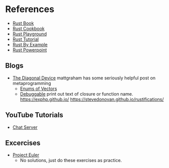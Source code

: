 # References

- [Rust Book](https://doc.rust-lang.org/book/title-page.html)
- [Rust Cookbook](https://rust-lang-nursery.github.io/rust-cookbook/)
- [Rust Playground](https://play.rust-lang.org)
- [Rust Tutorial](https://www.tutorialspoint.com/rust/index.htm)
- [Rust By Example](https://doc.rust-lang.org/rust-by-example)
- [Rust Powerpoint](https://nikolaivazquez.com/rust-workshop/#1)

## Blogs
- [The Diagonal Device](https://exphp.github.io/)
  mattgraham has some seriously helpful post on metaprogramming
  - [Enums of Vectors](https://exphp.github.io/2019/05/05/enums-of-vectors-part-1.html)
  - [Debuggable](https://play.rust-lang.org/?version=stable&mode=debug&edition=2018&gist=dd5cf4f3119903f83c46a9587ada1ca9) print out text of closure or function name.
  https://exphp.github.io/
  https://stevedonovan.github.io/rustifications/
  
## YouTube Tutorials
- [Chat Server](https://www.youtube.com/watch?v=4DqP57BHaXI)


## Excercises

- [Project Euler](https://projecteuler.net/)
  - No solutions, just do these exercises as practice.
